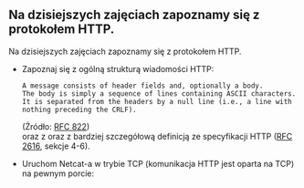 ## Na dzisiejszych zajęciach zapoznamy się z protokołem HTTP.

Na dzisiejszych zajęciach zapoznamy się z protokołem HTTP.
  * Zapoznaj się z ogólną strukturą wiadomości HTTP:
    ```
    A message consists of header fields and, optionally a body. 
    The body is simply a sequence of lines containing ASCII characters. 
    It is separated from the headers by a null line (i.e., a line with nothing preceding the CRLF). 
    ```
    (Źródło: [RFC 822](https://tools.ietf.org/html/rfc822)) \
    oraz z oraz z bardziej szczegółową definicją ze specyfikacji HTTP ([RFC 2616](https://datatracker.ietf.org/doc/html/rfc2616#section-4), sekcje 4-6).

  * Uruchom Netcat-a w trybie TCP (komunikacja HTTP jest oparta na TCP) na pewnym porcie: